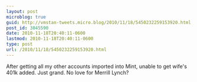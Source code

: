 ```yaml
---
layout: post
microblog: true
guid: http://vmstan-tweets.micro.blog/2010/11/18/5450232259153920.html
post_id: 3045590
date: 2010-11-18T20:40:11-0600
lastmod: 2010-11-18T20:40:11-0600
type: post
url: /2010/11/18/5450232259153920.html
---
```

After getting all my other accounts imported into Mint, unable to get wife's 401k added. Just grand. No love for Merrill Lynch?
